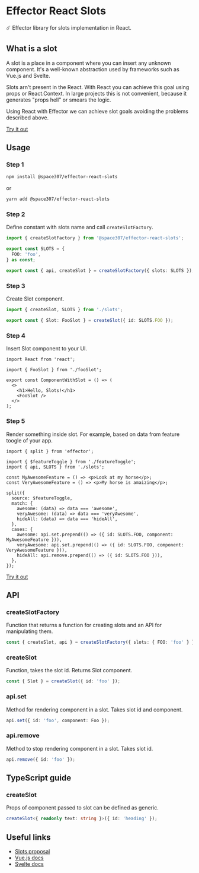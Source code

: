 # Effector React Slots

☄️ Effector library for slots implementation in React.

## What is a slot

A slot is a place in a component where you can insert any unknown component. It's a well-known abstraction used by frameworks
such as Vue.js and Svelte.

Slots arn't present in the React. With React you can achieve this goal using props or React.Context.
In large projects this is not convenient, because it generates "props hell" or smears the logic.

Using React with Effector we can achieve slot goals avoiding the problems described above.

[Try it out](https://replit.com/@binjospookie/effector-react-slots-example)

## Usage

### Step 1

```sh
npm install @space307/effector-react-slots
```

or

```sh
yarn add @space307/effector-react-slots
```

### Step 2

Define constant with slots name and call `createSlotFactory`.

```typescript
import { createSlotFactory } from '@space307/effector-react-slots';

export const SLOTS = {
  FOO: 'foo',
} as const;

export const { api, createSlot } = createSlotFactory({ slots: SLOTS });
```

### Step 3

Create Slot component.

```ts
import { createSlot, SLOTS } from './slots';

export const { Slot: FooSlot } = createSlot({ id: SLOTS.FOO });
```

### Step 4

Insert Slot component to your UI.

```tsx
import React from 'react';

import { FooSlot } from './fooSlot';

export const ComponentWithSlot = () => (
  <>
    <h1>Hello, Slots!</h1>
    <FooSlot />
  </>
);
```

### Step 5

Render something inside slot. For example, based on data from feature toogle of your app.

```tsx
import { split } from 'effector';

import { $featureToggle } from './featureToggle';
import { api, SLOTS } from './slots';

const MyAwesomeFeature = () => <p>Look at my horse</p>;
const VeryAwesomeFeature = () => <p>My horse is amaizing</p>;

split({
  source: $featureToggle,
  match: {
    awesome: (data) => data === 'awesome',
    veryAwesome: (data) => data === 'veryAwesome',
    hideAll: (data) => data === 'hideAll',
  },
  cases: {
    awesome: api.set.prepend(() => ({ id: SLOTS.FOO, component: MyAwesomeFeature })),
    veryAwesome: api.set.prepend(() => ({ id: SLOTS.FOO, component: VeryAwesomeFeature })),
    hideAll: api.remove.prepend(() => ({ id: SLOTS.FOO })),
  },
});
```

[Try it out](https://replit.com/@binjospookie/effector-react-slots-example)


## API

### createSlotFactory

Function that returns a function for creating slots and an API for manipulating them.

```typescript
const { createSlot, api } = createSlotFactory({ slots: { FOO: 'foo' } });
```

### createSlot

Function, takes the slot id. Returns Slot component.

```typescript
const { Slot } = createSlot({ id: 'foo' });
```

### api.set

Method for rendering component in a slot. Takes slot id and component.

```typescript
api.set({ id: 'foo', component: Foo });
```

### api.remove

Method to stop rendering component in a slot. Takes slot id.

```typescript
api.remove({ id: 'foo' });
```

## TypeScript guide

### createSlot

Props of component passed to slot can be defined as generic.

```typescript
createSlot<{ readonly text: string }>({ id: 'heading' });
```

## Useful links
* [Slots proposal](https://github.com/WICG/webcomponents/blob/gh-pages/proposals/Slots-Proposal.md)
* [Vue.js docs](https://v3.vuejs.org/guide/component-slots.html)
* [Svelte docs](https://svelte.dev/docs#slot)
